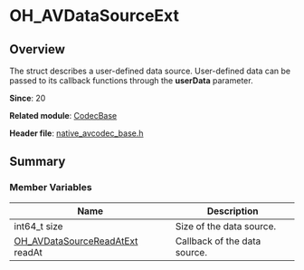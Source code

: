 # OH_AVDataSourceExt

## Overview

The struct describes a user-defined data source. User-defined data can be passed to its callback functions through the **userData** parameter.

**Since**: 20

**Related module**: [CodecBase](capi-codecbase.md)

**Header file**: [native_avcodec_base.h](capi-native-avcodec-base-h.md)

## Summary

### Member Variables

| Name| Description|
| -- | -- |
| int64_t size | Size of the data source.|
| [OH_AVDataSourceReadAtExt](capi-native-avcodec-base-h.md#oh_avdatasourcereadatext) readAt | Callback of the data source.|
